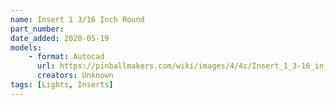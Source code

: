 ```yaml
---
name: Insert 1 3/16 Inch Round
part_number: 
date_added: 2020-05-19
models:
    - format: Autocad
      url: https://pinballmakers.com/wiki/images/4/4c/Insert_1_3-16_in_Round.dwg
      creators: Unknown
tags: [Lights, Inserts]
---
```

